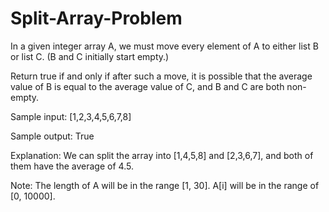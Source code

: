 # Split-Array-Problem


In a given integer array A, we must move every element of A to either list B or list C. (B and C
initially start empty.)

Return true if and only if after such a move, it is possible that the average value of B is equal to
the average value of C, and B and C are both non-empty.


Sample input:
[1,2,3,4,5,6,7,8]


Sample output:
True


Explanation: 
We can split the array into [1,4,5,8] and [2,3,6,7], and both of them have the average
of 4.5.


Note: 
The length of A will be in the range [1, 30].
A[i] will be in the range of [0, 10000].
